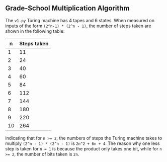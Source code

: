 ## Grade-School Multiplication Algorithm

The `v1.py` Turing machine has 4 tapes and 6 states. When measured on inputs of the form `(2^n-1) * (2^n - 1)`, the number of steps taken are shown in the following table:

| n | Steps taken |
| -- | -- |
| 1 | 11 |
| 2 | 24 |
| 3 | 40 |
| 4 | 60 |
| 5 | 84 |
| 6 | 112 |
| 7 | 144 |
| 8 | 180 |
| 9 | 220 |
| 10 | 264 |

indicating that for `n >= 2`, the numbers of steps the Turing machine takes to multiply `(2^n - 1) * (2^n - 1)` is `2n^2 + 6n + 4`. The reason why one less step is taken for `n = 1` is because the product only takes one bit, while for `n >= 2`, the number of bits taken is `2n`.
